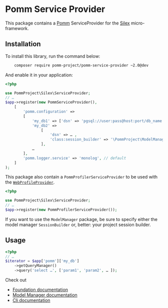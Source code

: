 # Pomm Service Provider

This package contains a [Pomm](http://www.pomm-project.org) ServiceProvider for the [Silex](http://silex.sensiolabs.org) micro-framework.

## Installation

To install this library, run the command below:

```bash
    composer require pomm-project/pomm-service-provider ~2.0@dev
```

And enable it in your application:

```php
<?php

use PommProject\Silex\ServiceProvider;
// …
$app->register(new PommServiceProvider(),
    [
        'pomm.configuration' =>
        [
            'my_db1' => ['dsn' => 'pgsql://user:pass@host:port/db_name'],
            'my_db2' => 
                [
                    'dsn' => … ,
                    'class:session_builder' => '\PommProject\ModelManager\SessionBuilder',
                ],
            …
        ],
        'pomm.logger.service' => 'monolog', // default
    ]
);
```

This package also contain a `PommProfilerServiceProvider` to be used with the [`WebProfileProvider`](https://github.com/silexphp/Silex-WebProfiler).

```php
<?php

use PommProject\Silex\ServiceProvider;
// …
$app->register(new PommProfilerServiceProvider());
```

If you want to use the `ModelManager` package, be sure to specify either the model manager `SessionBuilder` or, better: your project session builder.

## Usage

```php
<?php
// …
$iterator = $app['pomm']['my_db']
    ->getQueryManager()
    ->query('select …', ['param1', 'param2', … ]);
```

Check out

 * [Foundation documentation](https://github.com/pomm-project/Foundation/blob/master/README.md)
 * [Model Manager documentation](https://github.com/pomm-project/ModelManager/blob/master/README.md)
 * [Cli documentation](https://github.com/pomm-project/Cli/blob/master/README.md)
